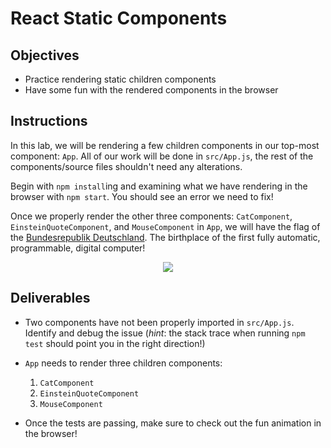 # React Static Components


## Objectives

- Practice rendering static children components
- Have some fun with the rendered components in the browser

## Instructions

In this lab, we will be rendering a few children components in our top-most
component: `App`. All of our work will be done in `src/App.js`, the rest of the
components/source files shouldn't need any alterations.

Begin with `npm install`ing and examining what we have rendering in the browser
with `npm start`. You should see an error we need to fix!

Once we properly render the other three components: `CatComponent`,
`EinsteinQuoteComponent`, and `MouseComponent` in `App`, we will have the flag of
the [Bundesrepublik Deutschland][deutschland]. The birthplace of the first fully
automatic, programmable, digital computer!

<p align="center">
  <img src='https://media.giphy.com/media/JuIjpev9L5mlG/giphy.gif'/>
</p>

## Deliverables

- Two components have not been properly imported in `src/App.js`. Identify and debug
  the issue (_hint_: the stack trace when running `npm test` should point you in
  the right direction!)

- `App` needs to render three children components:

  1.  `CatComponent`
  2.  `EinsteinQuoteComponent`
  3.  `MouseComponent`

- Once the tests are passing, make sure to check out the fun animation in the browser!

[deutschland]: https://de.wikipedia.org/wiki/Deutschland
